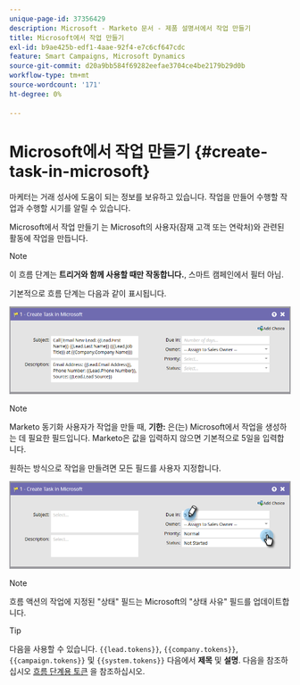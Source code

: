 ```yaml
---
unique-page-id: 37356429
description: Microsoft - Marketo 문서 - 제품 설명서에서 작업 만들기
title: Microsoft에서 작업 만들기
exl-id: b9ae425b-edf1-4aae-92f4-e7c6cf647cdc
feature: Smart Campaigns, Microsoft Dynamics
source-git-commit: d20a9bb584f69282eefae3704ce4be2179b29d0b
workflow-type: tm+mt
source-wordcount: '171'
ht-degree: 0%

---
```


# Microsoft에서 작업 만들기 {#create-task-in-microsoft}

마케터는 거래 성사에 도움이 되는 정보를 보유하고 있습니다. 작업을 만들어 수행할 작업과 수행할 시기를 알릴 수 있습니다.

Microsoft에서 작업 만들기 는 Microsoft의 사용자(잠재 고객 또는 연락처)와 관련된 활동에 작업을 만듭니다.

>[!NOTE]
>
>이 흐름 단계는 **트리거와 함께 사용할 때만 작동합니다.**, 스마트 캠페인에서 필터 아님.

기본적으로 흐름 단계는 다음과 같이 표시됩니다.

![](assets/msd1.png)

>[!NOTE]
>
>Marketo 동기화 사용자가 작업을 만들 때, **기한:** 은(는) Microsoft에서 작업을 생성하는 데 필요한 필드입니다. Marketo은 값을 입력하지 않으면 기본적으로 5일을 입력합니다.

원하는 방식으로 작업을 만들려면 모든 필드를 사용자 지정합니다.

![](assets/msd2.png)

>[!NOTE]
>
>흐름 액션의 작업에 지정된 &quot;상태&quot; 필드는 Microsoft의 &quot;상태 사유&quot; 필드를 업데이트합니다.

>[!TIP]
>
>다음을 사용할 수 있습니다. `{{lead.tokens}}`, `{{company.tokens}}`, `{{campaign.tokens}}` 및 `{{system.tokens}}` 다음에서 **제목** 및 **설명**. 다음을 참조하십시오 [흐름 단계용 토큰](/help/marketo/product-docs/core-marketo-concepts/smart-campaigns/flow-actions/use-tokens-in-flow-steps.md) 을 참조하십시오.

